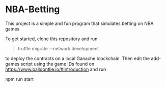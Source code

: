 # NBA-Betting

This project is a simple and fun program that simulates betting on NBA games

To get started, clone this repository and run
  > truffle migrate --network development
  
to deploy the contracts on a local Ganache blockchain. Then edit the add-games script using the game IDs found on https://www.balldontlie.io/#introduction and run
  > 
 npm run start
